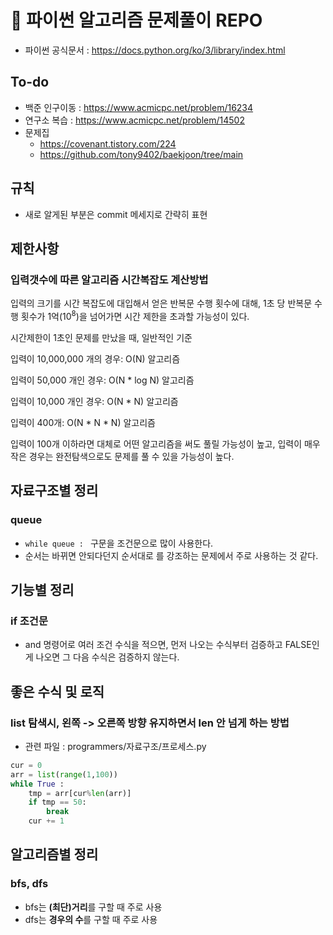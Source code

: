 # 📁 파이썬 알고리즘 문제풀이 REPO 
- 파이썬 공식문서 : https://docs.python.org/ko/3/library/index.html
## To-do
- 백준 인구이동 : https://www.acmicpc.net/problem/16234
- 연구소 복습 : https://www.acmicpc.net/problem/14502
- 문제집
  - https://covenant.tistory.com/224
  - https://github.com/tony9402/baekjoon/tree/main
## 규칙
- 새로 알게된 부분은 commit 메세지로 간략히 표현

## 제한사항

### 입력갯수에 따른 알고리즘 시간복잡도 계산방법

입력의 크기를 시간 복잡도에 대입해서 얻은 반복문 수행 횟수에 대해, 1초 당 반복문 수행 횟수가 1억($10^8$)을 넘어가면 시간 제한을 초과할 가능성이 있다.


시간제한이 1초인 문제를 만났을 때, 일반적인 기준

입력이 10,000,000 개의 경우: O(N) 알고리즘

입력이 50,000 개인 경우: O(N * log N) 알고리즘

입력이 10,000 개인 경우: O(N * N) 알고리즘

입력이 400개: O(N * N * N) 알고리즘


입력이 100개 이하라면 대체로 어떤 알고리즘을 써도 풀릴 가능성이 높고, 입력이 매우 작은 경우는 완전탐색으로도 문제를 풀 수 있을 가능성이 높다.

## 자료구조별 정리 
### queue
- `while queue : ` 구문을 조건문으로 많이 사용한다. 
- 순서는 바뀌면 안되다던지 순서대로 를 강조하는 문제에서 주로 사용하는 것 같다. 

## 기능별 정리
### if 조건문
- and 명령어로 여러 조건 수식을 적으면, 먼저 나오는 수식부터 검증하고 FALSE인게 나오면 그 다음 수식은 검증하지 않는다.

## 좋은 수식 및 로직
### list 탐색시, 왼쪽 -> 오른쪽 방향 유지하면서 len 안 넘게 하는 방법
- 관련 파일 : programmers/자료구조/프로세스.py
```python
cur = 0
arr = list(range(1,100))
while True :
    tmp = arr[cur%len(arr)]
    if tmp == 50:
        break
    cur += 1
```

## 알고리즘별 정리 
### bfs, dfs
- bfs는 **(최단)거리**를 구할 때 주로 사용 
- dfs는 **경우의 수**를 구할 때 주로 사용 
